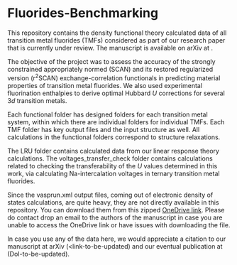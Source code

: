 # Fluorides-Benchmarking
This repository contains the density functional theory calculated data of all transition metal fluorides (TMFs) considered as part of our research paper that is currently under review. The manuscript is available on arXiv at <link-to-be-updated>.

The objective of the project was to assess the accuracy of the strongly constrained appropriately normed (SCAN) and its restored regularized version (r<sup>2</sup>SCAN) exchange-correlation functionals in predicting material properties of transition metal fluorides. We also used experimental fluorination enthalpies to derive optimal Hubbard <i>U</i> corrections for several 3<i>d</i> transition metals.

Each functional folder has designed folders for each transition metal system, within which there are individual folders for individual TMFs. Each TMF folder has key output files and the input structure as well. All calculations in the functional folders correspond to structure relaxations.

The LRU folder contains calculated data from our linear response theory calculations. The voltages_transfer_check folder contains calculations related to checking the transferability of the <i>U</i> values determined in this work, via calculating Na-intercalation voltages in ternary transition metal fluorides.

Since the vasprun.xml output files, coming out of electronic density of states calculations, are quite heavy, they are not directly available in this repository. You can download them from this zipped <a href="https://indianinstituteofscience-my.sharepoint.com/:u:/g/personal/derejebekele_iisc_ac_in/ESzL4z7xyJ9Eq8Q70GoaH0kBGgVRokZ4IDPih7LyY-VhSg?e=caRfCU">OneDrive link</a>. Please do contact drop an email to the authors of the manuscript in case you are unable to access the OneDrive link or have issues with downloading the file.

In case you use any of the data here, we would appreciate a citation to our manuscript at arXiv (<link-to-be-updated) and our eventual publication at (DoI-to-be-updated).


